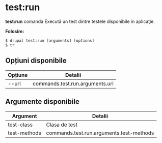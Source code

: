 # test:run
**test:run** comanda Execută un test dintre testele disponibile in aplicaţie.

**Folosire:**
```
$ drupal test:run [arguments] [options] 
$ tr  
```

## Opțiuni disponibile
Opțiune | Detalii
-------|-------------
--url | commands.test.run.arguments.url

## Argumente disponibile
Argument | Detalii
---------|-------------
test-class | Clasa de test
test-methods | commands.test.run.arguments.test-methods

